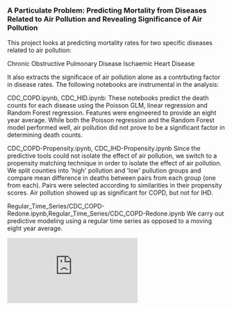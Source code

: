 ### A Particulate Problem: Predicting Mortality from Diseases Related to Air Pollution and Revealing Significance of Air Pollution

This project looks at predicting mortality rates for two specific diseases related to air pollution:

Chronic Obstructive Pulmonary Disease
Ischaemic Heart Disease

It also extracts the significace of air pollution alone as a contrbuting factor in disease rates. The following notebooks are instrumental in the analysis:

CDC_COPD.ipynb, CDC_HID.ipynb:
These notebooks predict the death counts for each disease using the Poisson GLM, linear regression and Random Forest regression. Features were engineered to provide an eight year average. While both the Poisson regression and the Random Forest model performed well, air pollution did not prove to be a significant factor in determining death counts.

CDC_COPD-Propensity.ipynb, CDC_IHD-Propensity.ipynb
Since the predictive tools could not isolate the effect of air pollution, we switch to a propensity matching technique in order to isolate the effect of air pollution. We split counties into 'high' pollution and 'low' pullution groups and compare mean difference in deaths between pairs from each group (one from each). Pairs were selected according to similarities in their propensity scores. Air pollution showed up as significant for COPD, but not for IHD.

Regular_Time_Series/CDC_COPD-Redone.ipynb,Regular_Time_Series/CDC_COPD-Redone.ipynb
We carry out predictive modeling using a regular time series as opposed to a moving eight year average.

![Follow my process here](https://github.com/jitsen-design/Air_Pollution_and_Disease/blob/master/A_Particulate_Problem_Jit_Seneviratne.pdf)





